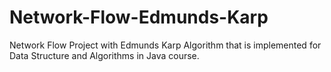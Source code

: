 # Network-Flow-Edmunds-Karp
Network Flow Project with Edmunds Karp Algorithm that is implemented for Data Structure and Algorithms in Java course.
